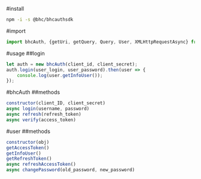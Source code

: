 #install

```bash
npm -i -s @bhc/bhcauthsdk
```

#import

```js
import bhcAuth, {getUri, getQuery, Query, User, XMLHttpRequestAsync} from '@bhc/bhcauthsdk'
```

#usage
##login
```js
let auth = new bhcAuth(client_id, client_secret);
auth.login(user_login, user_password).then(user => {
	console.log(user.getInfoUser());
});
```

#bhcAuth
##methods
```js
constructor(client_ID, client_secret)
async login(username, password)
async refresh(refresh_token)
async verify(access_token)
```

#user
##methods
```js
constructor(obj)
getAccessToken()
getInfoUser()
getRefreshToken()
async refreshAccessToken()
async changePassword(old_password, new_password)
```